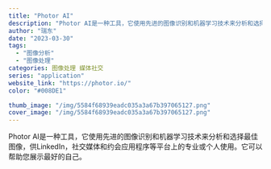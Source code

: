```yaml
---
title: "Photor AI"
description: "Photor AI是一种工具，它使用先进的图像识别和机器学习技术来分析和选择最佳图像，供LinkedIn，社交媒体和约会"
author: "瑞东"
date: "2023-03-30"
tags:
  - "图像分析"
  - "图像处理"
categories: 图像处理 媒体社交
series: "application"
website_link: "https://photor.io/"
color: "#008DE1"

thumb_image: "/img/5584f68939eadc035a3a67b397065127.png"
cover_image: "/img/5584f68939eadc035a3a67b397065127.png"
---
```


Photor AI是一种工具，它使用先进的图像识别和机器学习技术来分析和选择最佳图像，供LinkedIn，社交媒体和约会应用程序等平台上的专业或个人使用。它可以帮助您展示最好的自己。